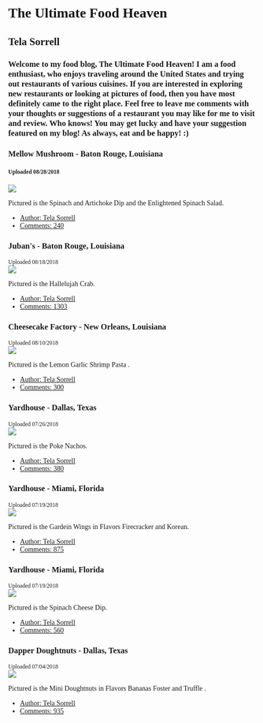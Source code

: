 <div class="callout large primary">
  <div class="text-center"><font face="baskerville old face">
    <h1> The Ultimate Food Heaven</h1>
    <h2 class="subheader">    Tela Sorrell</h2>
    <h3> Welcome to my food blog, The Ultimate Food Heaven! I am a food enthusiast, who enjoys traveling around the United States and trying out restaurants of various cuisines. If you are interested in exploring new restaurants or looking at pictures of food, then you have most definitely came to the right place. Feel free to leave me comments with your thoughts or suggestions of a restaurant you may like for me to visit and review. Who knows! You may get lucky and have your suggestion featured on my blog! As always, eat and be happy! :) </h3>
  
<article class="grid-container">
  <div class="grid-x align-center">
    <div class="cell medium-8">
      <div class="blog-post">
        <h3>Mellow Mushroom - Baton Rouge, Louisiana <small></h3>
          <div>
         <h4> Uploaded 08/28/2018</small></h4>
    </div>
        <img class="thumbnail" src="https://s3-media3.fl.yelpcdn.com/bphoto/IWB5m0Bes0dCDnyCS-fu9A/348s.jpg">
        <p>Pictured is the Spinach and Artichoke Dip and the Enlightened Spinach Salad.</p>
        <div class="callout">
          <ul class="menu simple">
            <li><a href="#">Author: Tela Sorrell</a></li>
            <li><a href="#">Comments: 240</a></li>
          </ul>
        </div>
      </div?
        <div class="grid-x align-center">
          <div class="cell medium-8">
            <div class="blog-post">
              <h3> Juban's - Baton Rouge, Louisiana  <small>
                </div>
                Uploaded 08/18/2018</small></h3>
    </div>
              <img class="thumbnail" src="https://s3-media2.fl.yelpcdn.com/bphoto/UZssCLUt27MTR9Q4AbY7HQ/348s.jpg">
              <p> Pictured is the Hallelujah Crab.</p>
              <div class="callout">
                <ul class="menu simple">
                  <li><a href="#">Author: Tela Sorrell </a></li>
                  <li><a href="#">Comments: 1303</a></li>
                </ul>
              </div>
            </div>
            </div>
            </div>
            <div class="grid-x align-center">
        <div class="cell medium-8">
          <div class="blog-post">
            <h3> Cheesecake Factory - New Orleans, Louisiana <small>
              </div>
              Uploaded 08/10/2018</small></h3>
  </div>
            <img class="thumbnail" src="https://s3-media2.fl.yelpcdn.com/bphoto/mA4VCWxzSLoJLNS1p7xJqg/348s.jpg">
            <p> Pictured is the Lemon Garlic Shrimp Pasta  .</p>
            <div class="callout">
              <ul class="menu simple">
                <li><a href="#">Author: Tela Sorrell</a></li>
                <li><a href="#">Comments: 300</a></li>
              </ul>
            </div>
          </div>
        </div>
      </div>
               <div class="grid-x align-center">
          <div class="cell medium-8">
            <div class="blog-post">
              <h3> Yardhouse - Dallas, Texas <small>
                </div>
                Uploaded 07/26/2018</small></h3>
  </div>
              <img class="thumbnail" src="https://s3-media1.fl.yelpcdn.com/bphoto/HFA_5mnix83it8LysMjY0w/348s.jpg">
              <p> Pictured is the Poke Nachos. </p>
              <div class="callout">
                <ul class="menu simple">
                  <li><a href="#">Author: Tela Sorrell </a></li>
                  <li><a href="#">Comments: 380</a></li>
                  </ul>
              </div>
            </div>
           </div>
          </div>
            <div class="grid-x align-center">
        <div class="cell medium-8">
          <div class="blog-post">
            <h3> Yardhouse - Miami, Florida <small>
              </div>
              Uploaded 07/19/2018</small></h3>
  </div>
            <img class="thumbnail" src="https://s3-media2.fl.yelpcdn.com/bphoto/wdylrHP0PpHvWAC8O5ferg/348s.jpg">
            <p> Pictured is the Gardein Wings in Flavors Firecracker and Korean.</p>
            <div class="callout">
              <ul class="menu simple">
                <li><a href="#">Author: Tela Sorrell</a></li>
                <li><a href="#">Comments: 875</a></li>
              </ul>
            </div>
          </div>
        </div>
      </div>
      <div class="grid-x align-center">
        <div class="cell medium-8">
          <div class="blog-post">
            <h3> Yardhouse - Miami, Florida  <small> 
              </div>
              Uploaded 07/19/2018</small></h3>
  </div>
            <img class="thumbnail" src="https://s3-media2.fl.yelpcdn.com/bphoto/aDOSgqablVUkcTozdxpe3w/348s.jpg">
            <p> Pictured is the Spinach Cheese Dip. </p>
            <div class="callout">
              <ul class="menu simple">
                <li><a href="#">Author: Tela Sorrell</a></li>
                <li><a href="#">Comments: 560</a></li>
              </ul>
            </div>
           </div>
          </div>
         </div>
        <div class="grid-x align-center">
          <div class="cell medium-8">
            <div class="blog-post">
              <h3> Dapper Doughtnuts - Dallas, Texas  <small> 
                </div>
                Uploaded 07/04/2018</small></h3>
  </div>
              <img class="thumbnail" src="https://s3-media4.fl.yelpcdn.com/bphoto/uKWpzJw_H9NIKuDPV6o7EQ/348s.jpg">
              <p> Pictured is the Mini Doughtnuts in Flavors Bananas Foster and Truffle  .</p>
              <div class="callout">
                <ul class="menu simple">
                  <li><a href="#">Author: Tela Sorrell </a></li>
                  <li><a href="#">Comments: 935</a></li>
                </ul>
              </div>
            </div>
          </div>
          </div>
